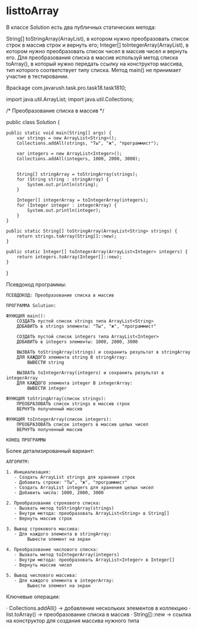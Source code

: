 # listtoArray
В классе Solution есть два публичных статических метода:

String[] toStringArray(ArrayList<String>), в котором нужно преобразовать список строк в массив строк и вернуть его;
Integer[] toIntegerArray(ArrayList<Integer>), в котором нужно преобразовать список чисел в массив чисел и вернуть его.
Для преобразования списка в массив используй метод списка toArray(), в который нужно передать ссылку на конструктор массива, тип которого соответствует типу списка.
Метод main() не принимает участие в тестировании.


Вpackage com.javarush.task.pro.task18.task1810;

import java.util.ArrayList;
import java.util.Collections;

/* 
Преобразование списка в массив
*/

public class Solution {

    public static void main(String[] args) {
        var strings = new ArrayList<String>();
        Collections.addAll(strings, "Ты", "ж", "программист");

        var integers = new ArrayList<Integer>();
        Collections.addAll(integers, 1000, 2000, 3000);


        String[] stringArray = toStringArray(strings);
        for (String string : stringArray) {
            System.out.println(string);
        }

        Integer[] integerArray = toIntegerArray(integers);
        for (Integer integer : integerArray) {
            System.out.println(integer);
        }
    }

    public static String[] toStringArray(ArrayList<String> strings) {
        return strings.toArray(String[]::new);
    }

    public static Integer[] toIntegerArray(ArrayList<Integer> integers) {
        return integers.toArray(Integer[]::new);
    }
}

























Псевдокод программы:

```
ПСЕВДОКОД: Преобразование списка в массив

ПРОГРАММА Solution:

ФУНКЦИЯ main():
    СОЗДАТЬ пустой список strings типа ArrayList<String>
    ДОБАВИТЬ в strings элементы: "Ты", "ж", "программист"
    
    СОЗДАТЬ пустой список integers типа ArrayList<Integer>
    ДОБАВИТЬ в integers элементы: 1000, 2000, 3000
    
    ВЫЗВАТЬ toStringArray(strings) и сохранить результат в stringArray
    ДЛЯ КАЖДОГО элемента string В stringArray:
        ВЫВЕСТИ string
        
    ВЫЗВАТЬ toIntegerArray(integers) и сохранить результат в integerArray
    ДЛЯ КАЖДОГО элемента integer В integerArray:
        ВЫВЕСТИ integer

ФУНКЦИЯ toStringArray(список strings):
    ПРЕОБРАЗОВАТЬ список strings в массив строк
    ВЕРНУТЬ полученный массив

ФУНКЦИЯ toIntegerArray(список integers):
    ПРЕОБРАЗОВАТЬ список integers в массив целых чисел
    ВЕРНУТЬ полученный массив

КОНЕЦ ПРОГРАММЫ
```

Более детализированный вариант:

```
АЛГОРИТМ:

1. Инициализация:
   - Создать ArrayList strings для хранения строк
   - Добавить строки: "Ты", "ж", "программист"
   - Создать ArrayList integers для хранения целых чисел
   - Добавить числа: 1000, 2000, 3000

2. Преобразование строкового списка:
   - Вызвать метод toStringArray(strings)
   - Внутри метода: преобразовать ArrayList<String> в String[]
   - Вернуть массив строк

3. Вывод строкового массива:
   - Для каждого элемента в stringArray:
        Вывести элемент на экран

4. Преобразование числового списка:
   - Вызвать метод toIntegerArray(integers)
   - Внутри метода: преобразовать ArrayList<Integer> в Integer[]
   - Вернуть массив чисел

5. Вывод числового массива:
   - Для каждого элемента в integerArray:
        Вывести элемент на экран
```

Ключевые операции:

· Collections.addAll() → добавление нескольких элементов в коллекцию
· list.toArray() → преобразование списка в массив
· String[]::new → ссылка на конструктор для создания массива нужного типа
